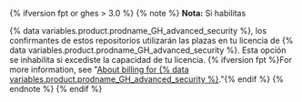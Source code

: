 {% ifversion fpt or ghes > 3.0 %}
{% note %}
**Nota:** Si habilitas

{% data variables.product.prodname_GH_advanced_security %}, los confirmantes de estos repositorios utilizarán las plazas en tu licencia de {% data variables.product.prodname_GH_advanced_security %}. Esta opción se inhabilita si excediste la capacidad de tu licencia. {% ifversion fpt %}For more information, see "[About billing for {% data variables.product.prodname_GH_advanced_security %}](/billing/managing-billing-for-github-advanced-security/about-billing-for-github-advanced-security)."{% endif %}
{% endnote %}
{% endif %}
